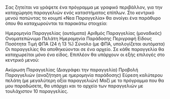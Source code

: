 Σας ζητείται να γράψετε ένα πρόγραμμα με γραφικό περιβάλλον, για την καταχώρηση παραγγελιών ενός καταστήματος επίπλων. Στο κεντρικό μενού πατώντας το κουμπί «Νεα Παραγγελία» θα ανοίγει ένα παράθυρο όπου θα καταχωρούνται τα παρακάτω στοιχεία:

Ημερομηνία Παραγγελίας (αυτόματα)
Αριθμός Παραγγελίας (μοναδικός)
Ονοματεπώνυμο Πελάτη
Ημερομηνία Παράδοσης
Περιγραφή Είδους
Ποσότητα
Τιμή
ΦΠΑ (24 ή 13 %)
Σύνολο (με ΦΠΑ, υπολογίζεται αυτόματα)
Οι παραγγελίες θα αποθηκεύονται σε ένα αρχείο. Σε κάθε παραγγελία θα καταχωρείται μόνο ένα είδος. Επιπλέον θα υπάρχουν οι εξής επιλογές στο κεντρικό μενού:

Ακύρωση Παραγγελίας (Διαγράφει την παραγγελία)
Προβολή Παραγγελιών (αναζήτηση με ημερομηνία παράδοσης)
Εύρεση καλύτερου πελάτη (με μεγαλύτερη αξία παραγγελιών)
Μαζί με το πρόγραμμα που θα μου παραδώσετε, θα υπάρχει και το αρχείο των παραγγελιών με τουλάχιστον 10 παραγγελίες.
